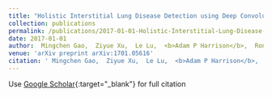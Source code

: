 ```yaml
---
title: "Holistic Interstitial Lung Disease Detection using Deep Convolutional Neural Networks: Multi-label Learning and Unordered Pooling"
collection: publications
permalink: /publications/2017-01-01-Holistic-Interstitial-Lung-Disease-Detection-using-Deep-Convolutional-Neural-Networks-Multi-label-Learning-and-Unordered-Pooling
date: 2017-01-01
author:  Mingchen Gao,  Ziyue Xu,  Le Lu,  <b>Adam P Harrison</b>,  Ronald M Summers,  Daniel J Mollura, 
venue: 'arXiv preprint arXiv:1701.05616'
citation: ' Mingchen Gao,  Ziyue Xu,  Le Lu,  <b>Adam P Harrison</b>,  Ronald M Summers,  Daniel J Mollura, &quot;Holistic Interstitial Lung Disease Detection using Deep Convolutional Neural Networks: Multi-label Learning and Unordered Pooling.&quot; arXiv preprint arXiv:1701.05616, 2017.'
---
```

Use [Google Scholar](https://scholar.google.com/scholar?q=Holistic+Interstitial+Lung+Disease+Detection+using+Deep+Convolutional+Neural+Networks:+Multi+label+Learning+and+Unordered+Pooling){:target="_blank"} for full citation